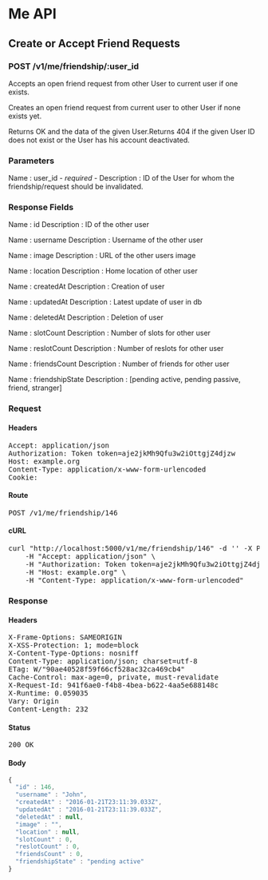 # Me API

## Create or Accept Friend Requests

### POST /v1/me/friendship/:user_id

Accepts an open friend request from other User to current user if one exists.

Creates an open friend request from current user to other User if none exists yet.

Returns OK and the data of the given User.Returns 404 if the given User ID does not exist or the User has his account deactivated.

### Parameters

Name : user_id *- required -*
Description : ID of the User for whom the friendship/request should be invalidated.


### Response Fields

Name : id
Description : ID of the other user

Name : username
Description : Username of the other user

Name : image
Description : URL of the other users image

Name : location
Description : Home location of other user

Name : createdAt
Description : Creation of user

Name : updatedAt
Description : Latest update of user in db

Name : deletedAt
Description : Deletion of user

Name : slotCount
Description : Number of slots for other user

Name : reslotCount
Description : Number of reslots for other user

Name : friendsCount
Description : Number of friends for other user

Name : friendshipState
Description : [pending active, pending passive, friend, stranger]

### Request

#### Headers

<pre>Accept: application/json
Authorization: Token token=aje2jkMh9Qfu3w2iOttgjZ4djzw
Host: example.org
Content-Type: application/x-www-form-urlencoded
Cookie: </pre>

#### Route

<pre>POST /v1/me/friendship/146</pre>

#### cURL

<pre class="request">curl &quot;http://localhost:5000/v1/me/friendship/146&quot; -d &#39;&#39; -X POST \
	-H &quot;Accept: application/json&quot; \
	-H &quot;Authorization: Token token=aje2jkMh9Qfu3w2iOttgjZ4djzw&quot; \
	-H &quot;Host: example.org&quot; \
	-H &quot;Content-Type: application/x-www-form-urlencoded&quot;</pre>

### Response

#### Headers

<pre>X-Frame-Options: SAMEORIGIN
X-XSS-Protection: 1; mode=block
X-Content-Type-Options: nosniff
Content-Type: application/json; charset=utf-8
ETag: W/&quot;90ae40528f59f66cf528ac32ca469cb4&quot;
Cache-Control: max-age=0, private, must-revalidate
X-Request-Id: 941f6ae0-f4b8-4bea-b622-4aa5e688148c
X-Runtime: 0.059035
Vary: Origin
Content-Length: 232</pre>

#### Status

<pre>200 OK</pre>

#### Body

```javascript
{
  "id" : 146,
  "username" : "John",
  "createdAt" : "2016-01-21T23:11:39.033Z",
  "updatedAt" : "2016-01-21T23:11:39.033Z",
  "deletedAt" : null,
  "image" : "",
  "location" : null,
  "slotCount" : 0,
  "reslotCount" : 0,
  "friendsCount" : 0,
  "friendshipState" : "pending active"
}
```
